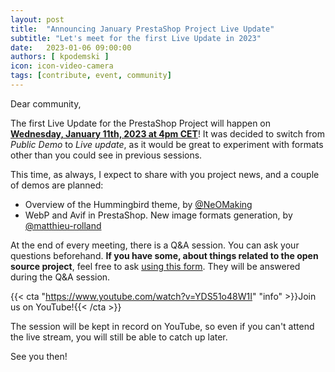 ```yaml
---
layout: post
title:  "Announcing January PrestaShop Project Live Update"
subtitle: "Let's meet for the first Live Update in 2023"
date:   2023-01-06 09:00:00
authors: [ kpodemski ]
icon: icon-video-camera
tags: [contribute, event, community]
---
```


Dear community,

The first Live Update for the PrestaShop Project will happen on [**Wednesday, January 11th, 2023 at 4pm CET**](https://www.youtube.com/watch?v=YDS51o48W1I)!
It was decided to switch from _Public Demo_ to _Live update_, as it would be great to experiment with formats other than you could see in previous sessions.

This time, as always, I expect to share with you project news, and a couple of demos are planned:
- Overview of the Hummingbird theme, by [@NeOMaking](https://github.com/NeOMaking)
- WebP and Avif in PrestaShop. New image formats generation, by [@matthieu-rolland](https://github.com/matthieu-rolland)

At the end of every meeting, there is a Q&A session. You can ask your questions beforehand.
**If you have some, about things related to the open source project**, feel free to ask [using this form](https://forms.gle/FWazuZnXBtFPauFZ7). They will be answered during the Q&A session.

{{< cta "https://www.youtube.com/watch?v=YDS51o48W1I" "info" >}}Join us on YouTube!{{< /cta >}}

The session will be kept in record on YouTube, so even if you can't attend the live stream, you will still be able to catch up later.

See you then!
